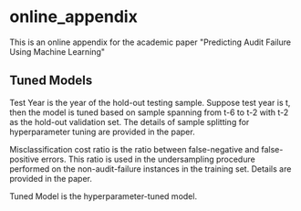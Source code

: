 # online_appendix
This is an online appendix for the academic paper "Predicting Audit Failure Using Machine Learning"

## Tuned Models 
Test Year is the year of the hold-out testing sample. Suppose test year is t, then the model is tuned based on sample spanning from t-6 to t-2 with t-2 as the hold-out validation set. The details of sample splitting for hyperparameter tuning are provided in the paper. 

Misclassification cost ratio is the ratio between false-negative and false-positive errors. This ratio is used in the undersampling procedure performed on the non-audit-failure instances in the training set. Details are provided in the paper. 

Tuned Model is the hyperparameter-tuned model.
